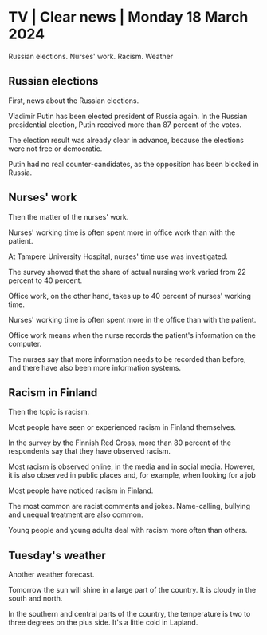 # TV \| Clear news \| Monday 18 March 2024

Russian elections. Nurses' work. Racism. Weather

## Russian elections

First, news about the Russian elections.

Vladimir Putin has been elected president of Russia again. In the Russian presidential election, Putin received more than 87 percent of the votes.

The election result was already clear in advance, because the elections were not free or democratic.

Putin had no real counter-candidates, as the opposition has been blocked in Russia.

## Nurses' work

Then the matter of the nurses' work.

Nurses' working time is often spent more in office work than with the patient.

At Tampere University Hospital, nurses' time use was investigated.

The survey showed that the share of actual nursing work varied from 22 percent to 40 percent.

Office work, on the other hand, takes up to 40 percent of nurses' working time.

Nurses' working time is often spent more in the office than with the patient.

Office work means when the nurse records the patient's information on the computer.

The nurses say that more information needs to be recorded than before, and there have also been more information systems.

## Racism in Finland

Then the topic is racism.

Most people have seen or experienced racism in Finland themselves.

In the survey by the Finnish Red Cross, more than 80 percent of the respondents say that they have observed racism.

Most racism is observed online, in the media and in social media. However, it is also observed in public places and, for example, when looking for a job

Most people have noticed racism in Finland.

The most common are racist comments and jokes. Name-calling, bullying and unequal treatment are also common.

Young people and young adults deal with racism more often than others.

## Tuesday's weather

Another weather forecast.

Tomorrow the sun will shine in a large part of the country. It is cloudy in the south and north.

In the southern and central parts of the country, the temperature is two to three degrees on the plus side. It's a little cold in Lapland.


